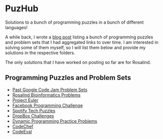 PuzHub
======

Solutions to a bunch of programming puzzles in a bunch of different languages!

A while back, I wrote a [blog post](http://joshbranchaud.wordpress.com/2011/07/09/my-somewhat-comprehensive-list-of-programming-problems/)
listing a bunch of programming puzzles and problem sets that I had aggregated
links to over time. I am interested in solving some of them myself, so I will
list them below and provide my solutions in the respective folders.

The only solutions that I have worked on posting so far are for Rosalind.

Programming Puzzles and Problem Sets
------------------------------------

- [Past Google Code Jam Problem Sets](http://code.google.com/codejam/contests.html)
- [Rosalind Bioinformatics Problems](http://rosalind.info/)
- [Project Euler](http://projecteuler.net/index.php?section=problems)
- [Facebook Programming Challenge](https://facebook.interviewstreet.com/recruit/challenges)
- [Spotify Tech Puzzles](http://www.spotify.com/us/jobs/tech/)
- [DropBox Challenges](https://www.dropbox.com/jobs/challenges)
- [Dynamic Programming Practice Problems](http://people.csail.mit.edu/bdean/6.046/dp/)
- [CodeChef](http://www.codechef.com/)
- [CodeEval](http://codeeval.com/)

